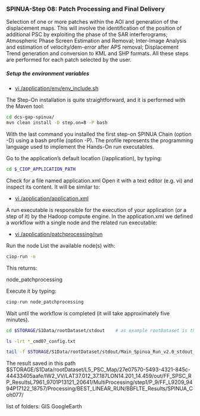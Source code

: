 
### SPINUA-Step 08: Patch Processing and Final Delivery

Selection of one or more patches within the AOI and generation of the displacement maps.
This will involve the identification of the position of additional PSC by exploiting the phase of the SAR interferograms; Atmospheric Phase Screen Estimation and Removal; Inter-Image Analysis and estimation of velocity/dem-error after APS removal; Displacement Trend generation and conversion to KML and SHP formats. All these steps are performed for each patch selected by the user.

##### Setup the environment variables
* [vi /application/env/env_include.sh](env/env_include.sh)

The Step-On installation is quite straightforward, and it is performed with the Maven tool:
```bash
cd dcs-gap-spinua/
mvn clean install -D step.on=8 -P bash
```

With the last command you installed the first step-on SPINUA Chain (option -D) using a bash profile (option -P). The profile represents the programming language used to implement the Hands-On run executables.


Go to the application’s default location (/application), by typing:
```bash
cd $_CIOP_APPLICATION_PATH
```
Check for a file named application.xml
Open it with a text editor (e.g. vi) and inspect its content. It will be similar to:

* [vi /application/application.xml](application.xml)

A run executable is responsible for the execution of your application (or a step of it) by the Hadoop compute engine. In the application.xml we defined a workflow with a single node and the related run executable:

* [vi /application/patchprocessing/run](bash/patchprocessing/run)


Run the node
List the available node(s) with:

```bash
ciop-run -n
```
This returns:

node_patchprocessing

Execute it by typing:

```bash
ciop-run node_patchprocessing
```

Wait until the workflow is completed (it will take approximately five minutes).

```bash
cd $STORAGE/S1Data/rootDataset/stdout    # as example rootDataset is the string that you choose as S1splitter outputfolder in application.xml  <parameter id="rootFolder" title="S1Data Input Output Folder of step 2..7" abstract="Define the S1Data rootOutputFolder L0,L1,L2,L3,L4,L5 levels" scope="runtime" maxOccurs="1">rootDataset</parameter>

ls -lrt *_cmd07_config.txt

tail -f $STORAGE/S1Data/rootDataset/stdout/Main_Spinua_Run_v2.0_stdout_2018.07.09_T11.46.57.671275623_cmd07_config.txt

```

The result saved in this path $STORAGE/S1Data/rootDataset/L5_PSC_Map/27e07570-5493-4321-845c-44433405aafe/IW2_VV/LAT37.012_37.187LON14.201_14.459/out/FF_SPSC_RP_ResultsL7961_9701P13121_20641/MultiProcessing/step1/P_9/FF_L9209_9494P17122_18757/Processing/BEST_LINEAR_RUN/BBFLTE_Results/SPINUA_Coh077/ 

list of folders:
GIS  GoogleEarth


 